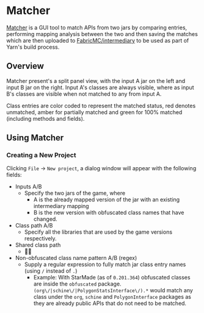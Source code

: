 # Matcher

[Matcher](https://github.com/FabricMC/Matcher) is a GUI tool to match
APIs from two jars by comparing entries, performing mapping analysis
between the two and then saving the matches which are then uploaded to
[FabricMC/intermediary](https://github.com/FabricMC/intermediary/tree/master/matches)
to be used as part of Yarn's build process.

## Overview

Matcher present's a split panel view, with the input A jar on the left
and input B jar on the right. Input A's classes are always visible,
where as input B's classes are visible when not matched to any from
input A.

Class entries are color coded to represent the matched status, red
denotes unmatched, amber for partially matched and green for 100%
matched (including methods and fields).

## Using Matcher

### Creating a New Project

Clicking `File` -\> `New project`, a dialog window will appear with the
following fields:

- Inputs A/B
  - Specify the two jars of the game, where
    - A is the already mapped version of the jar with an existing
      intermediary mapping
    - B is the new version with obfuscated class names that have
      changed.
- Class path A/B
  - Specify all the libraries that are used by the game versions
    respectively.
- Shared class path
  - 🤷‍♀️
- Non-obfuscated class name pattern A/B (regex)
  - Supply a regular expression to fully match jar class entry names
    (using `/` instead of `.`)
    - Example: With StarMade (as of `0.201.364`) obfuscated
      classes are inside the `obfuscated` package.
      `(org\/|schine\/|PolygonStatsInterface\/).*` would match any
      class under the `org`, `schine` and `PolygonInterface`
      packages as they are already public APIs that do not need to
      be matched.

